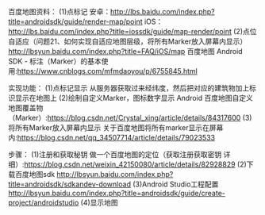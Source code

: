 百度地图资料：
(1)点标记
安卓：http://lbs.baidu.com/index.php?title=androidsdk/guide/render-map/point
iOS：http://lbs.baidu.com/index.php?title=iossdk/guide/map-render/point
(2)点位自适应（问题21、如何实现自适应地图层级，将所有Marker放入屏幕内显示）
http://lbsyun.baidu.com/index.php?title=FAQ/iOS/map
百度地图 Android SDK - 标注（Marker）的基本使用:https://www.cnblogs.com/mfmdaoyou/p/6755845.html

实现功能：
(1)点标记显示
从服务器获取过来经纬度，然后把对应的建筑物加上标识显示在地图上
(2)绘制自定义Marker，图标数字显示
Android 百度地图自定义地图覆盖物（Marker）:https://blog.csdn.net/Crystal_xing/article/details/84317600
(3) 将所有Marker放入屏幕内显示
关于百度地图将所有marker显示在屏幕内:https://blog.csdn.net/qq_34507714/article/details/79023533

步骤：
(1)注册和获取秘钥
做一个百度地图的定位（获取注册获取密钥 详细）:https://blog.csdn.net/weixin_42150080/article/details/82928829
(2)下载百度地图sdk
http://lbsyun.baidu.com/index.php?title=androidsdk/sdkandev-download
(3)Android Studio工程配置
http://lbsyun.baidu.com/index.php?title=androidsdk/guide/create-project/androidstudio
(4)显示地图
